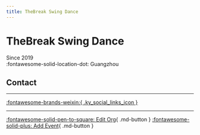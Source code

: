 ```yaml
---
title: TheBreak Swing Dance
---
```


# TheBreak Swing Dance

Since 2019  
:fontawesome-solid-location-dot: Guangzhou  


## Contact


---

 [:fontawesome-brands-weixin:{ .ky_social_links_icon }](# "TheBreak Swing Dance")

---

[:fontawesome-solid-pen-to-square: Edit Org](https://github.com/swingdance/orgs/issues/new?assignees=&labels=update+org&projects=&template=03-update_entity.yml&title=Update%20Org%3A%20zh_CN%20%E2%80%A2%20TheBreak%20Swing%20Dance&region=zh_CN&id=the-break-swing-dance&name=TheBreak%20Swing%20Dance){ .md-button } [:fontawesome-solid-plus: Add Event](https://github.com/swingdance/events/issues/new?assignees=&labels=add+event&projects=&template=02-add_entity.yml&title=Add%20Event%3A%20zh_CN%20%E2%80%A2%20%3CName%3E&region=zh_CN&province=Guangdong&city=Guangzhou&org_id=the-break-swing-dance){ .md-button }
